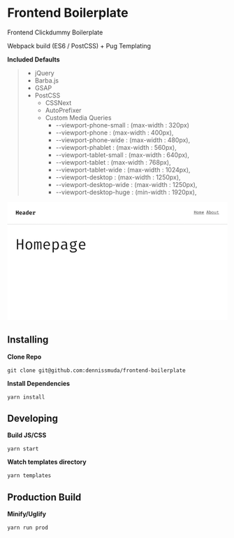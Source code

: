 # Frontend Boilerplate

Frontend Clickdummy Boilerplate

Webpack build (ES6 / PostCSS) + Pug Templating


**Included Defaults**
> - jQuery
> - Barba.js
> - GSAP
> - PostCSS
>   - CSSNext
>   - AutoPrefixer
>   - Custom Media Queries
>      - --viewport-phone-small  : (max-width : 320px)
>      - --viewport-phone        : (max-width : 400px),
>      - --viewport-phone-wide   : (max-width : 480px),
>      - --viewport-phablet      : (max-width : 560px),
>      - --viewport-tablet-small : (max-width : 640px),
>      - --viewport-tablet       : (max-width : 768px),
>      - --viewport-tablet-wide  : (max-width : 1024px),
>      - --viewport-desktop      : (max-width : 1250px),
>      - --viewport-desktop-wide : (max-width : 1250px),
>      - --viewport-desktop-huge : (min-width : 1920px),

![screenshot](public/screen.png)

## Installing
**Clone Repo**
```
git clone git@github.com:dennissmuda/frontend-boilerplate
```
**Install Dependencies**
```
yarn install
```

## Developing
**Build JS/CSS**
```
yarn start
```
**Watch templates directory**
```
yarn templates
```

## Production Build
**Minify/Uglify**
```
yarn run prod
```
